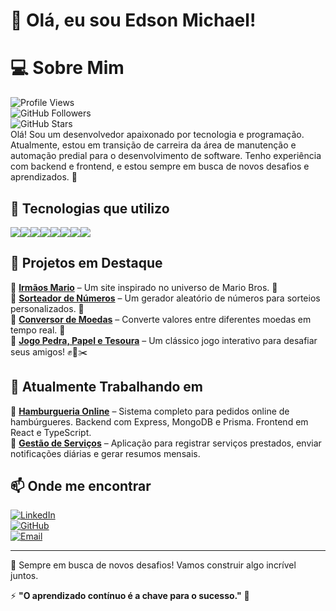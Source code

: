 # 👋 Olá, eu sou Edson Michael!

# 💻 Sobre Mim  
![Profile Views](https://komarev.com/ghpvc/?username=3d50n9961&color=blue&style=flat)  
![GitHub Followers](https://img.shields.io/github/followers/3d50n9961?style=social)  
![GitHub Stars](https://img.shields.io/github/stars/3d50n9961?affiliations=OWNER&style=social)  
Olá! Sou um desenvolvedor apaixonado por tecnologia e programação. Atualmente, estou em transição de carreira da área de manutenção e automação predial para o desenvolvimento de software. Tenho experiência com backend e frontend, e estou sempre em busca de novos desafios e aprendizados. 🚀  

## 🚀 Tecnologias que utilizo  
<div style="display: flex; flex-wrap: wrap;">
  <img src="https://img.shields.io/badge/JavaScript-F7DF1E?style=for-the-badge&logo=javascript&logoColor=black" />
  <img src="https://img.shields.io/badge/React-61DAFB?style=for-the-badge&logo=react&logoColor=black" />
  <img src="https://img.shields.io/badge/Node.js-339933?style=for-the-badge&logo=node.js&logoColor=white" />
  <img src="https://img.shields.io/badge/Express-000000?style=for-the-badge&logo=express&logoColor=white" />
  <img src="https://img.shields.io/badge/MongoDB-47A248?style=for-the-badge&logo=mongodb&logoColor=white" />
  <img src="https://img.shields.io/badge/Prisma-2D3748?style=for-the-badge&logo=prisma&logoColor=white" />
  <img src="https://img.shields.io/badge/Python-3776AB?style=for-the-badge&logo=python&logoColor=white" />
  <img src="https://img.shields.io/badge/TypeScript-3178C6?style=for-the-badge&logo=typescript&logoColor=white" />
</div>  

## 📌 Projetos em Destaque  
🔹 **[Irmãos Mario](#)** – Um site inspirado no universo de Mario Bros. 🌟  
🔹 **[Sorteador de Números](#)** – Um gerador aleatório de números para sorteios personalizados. 🎲  
🔹 **[Conversor de Moedas](#)** – Converte valores entre diferentes moedas em tempo real. 💱  
🔹 **[Jogo Pedra, Papel e Tesoura](#)** – Um clássico jogo interativo para desafiar seus amigos! ✊📄✂️  

## 🚀 Atualmente Trabalhando em  
🔹 **[Hamburgueria Online](#)** – Sistema completo para pedidos online de hambúrgueres. Backend com Express, MongoDB e Prisma. Frontend em React e TypeScript.  
🔹 **[Gestão de Serviços](#)** – Aplicação para registrar serviços prestados, enviar notificações diárias e gerar resumos mensais.  

## 📫 Onde me encontrar  
[![LinkedIn](https://img.shields.io/badge/LinkedIn-0077B5?style=for-the-badge&logo=linkedin&logoColor=white)](https://linkedin.com/in/seu-perfil)  
[![GitHub](https://img.shields.io/badge/GitHub-181717?style=for-the-badge&logo=github&logoColor=white)](https://github.com/seu-usuario)  
[![Email](https://img.shields.io/badge/Email-D14836?style=for-the-badge&logo=gmail&logoColor=white)](mailto:seuemail@gmail.com)  

---

🚀 Sempre em busca de novos desafios! Vamos construir algo incrível juntos.  



⚡ **"O aprendizado contínuo é a chave para o sucesso."** 🚀

